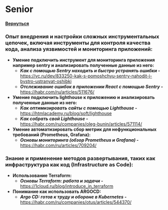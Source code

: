 # Senior

#### [Вернуться](../TOOLS.md)

### Опыт внедрения и настройки сложных инструментальных цепочек, включая инструменты для контроля качества кода, анализа уязвимостей и мониторинга приложений:

- **Умение подключить инструмент для мониторинга приложения например sentry и анализировать полученные данные из него:**
  - **_Как с помощью Sentry находить и быстро устранять ошибки -_** https://vc.ru/dev/833250-kak-s-pomoshchyu-sentry-nahodit-i-bystro-ustranyat-oshibki
  - **_Отслеживание ошибок в приложении React с помощью Sentry -_** https://habr.com/ru/articles/511676/
- **Умение подключить lighthouse к приложению и анализировать полученные данные из него:**
  - **_Как оптимизировать сайты с помощью Lighthouse -_** https://htmlacademy.ru/blog/soft/lighthouse
  - **_Как собрать свой Lighthouse -_** https://habr.com/ru/companies/oleg-bunin/articles/571114/
- **Умение автоматизировать сбор метрик для нефункциональных требований (Prometheus, Grafana):**
  - **_Основы мониторинга (обзор Prometheus и Grafana) -_** https://habr.com/ru/articles/709204/

### Знание и применение методов развертывания, таких как инфраструктура как код (Infrastructure as Code):

- **Использование Terraform:**
  - **_Основы Terraform: работа и задачи -_** https://1cloud.ru/blog/introduce_in_terraform
- **Понимание как использовать ARGOCD:**
  - **_Argo CD: готов к труду и обороне в Kubernetes -_** https://habr.com/ru/companies/otus/articles/544370/
